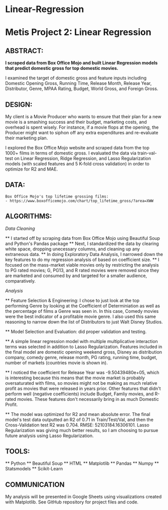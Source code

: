 # Linear-Regression

# Metis Project 2: Linear Regression

## ABSTRACT:

**I scraped data from Box Office Mojo and built Linear Regression models that predict domestic gross for top domestic movies.**

I examined the target of domestic gross and feature inputs including Domestic Opening Gross, Running Time, Release Month, Release Year, Distributor, Genre, MPAA Rating, Budget, World Gross, and Foreign Gross.


## DESIGN:

My client is a Movie Producer who wants to ensure that their plan for a new movie is a smashing success and their budget, marketing costs, and overhead is spent wisely. For instance, if a movie flops at the opening, the Producer might want to siphon off any extra expenditures and re-evaluate their marketing plan. 


I explored the Box Office Mojo website and scraped data from the top 1000+ films in terms of domestic gross. I evaluated the data via train-val-test on Linear Regression, Ridge Regression, and Lasso Regularization models (with scaled features and 5 K-fold cross validation) in order to optimize for R2 and MAE. 


## DATA:

	Box Office Mojo's top lifetime grossing films: 
	- https://www.boxofficemojo.com/chart/top_lifetime_gross/?area=XWW
	
## ALGORITHMS:

_*Data Cleaning*_

** I started off by scraping data from Box Office Mojo using Beautiful Soup and Python's Pandas package
** Next, I standardized the data by clearing white space, dropping unecessary columns, and cleaning up any extraneous data.
** In doing Exploratory Data Analysis, I narrowed down the key features to do my regression analysis of based on coefficient size.
** I focused on the mass-market viable movies only by restricting the analysis to PG rated movies; G, PG13, and R rated movies were removed since they are marketed and consumed by and targeted for a smaller audience, comparatively.


_*Analysis*_

** Feature Selection & Engineering: I chose to just look at the top performing Genre by looking at the Coefficient of Determiniation as well as the percentage of films a Genre was seen in. In this case, Comedy movies were the best indicator of a profitable movie genre. I also used this same reasoning to narrow down the list of Distributors to just Walt Disney Studios. 

** Model Selection and Evaluation: did proper validation and testing.

** A simple linear regression model with multiple multiplicative interaction terms was selected in addition to Lasso Regularization. Features included in the final model are domestic opening weekend gross, Disney as distribution company, comedy genre, release month, PG rating, running time, budget, number of markets (countries movie is shown in). 

** I noticed the coefficient for Release Year was -9.50439480e+05, which is interesting because this means that the movie market is probably oversaturated with films, so movies might not be making as much relative profit as movies that were released in years prior. Other features that didn't perform well (negative coefficients) include Budget, Famliy movies, and R-rated movies. These features don't necessarily bring in as much Domestic Profit.

** The model was optimized for R2 and mean absolute error. The final model's test data outputted an R2 of 0.71 in Train/Test/Val, and then the Cross-Validation test R2 was 0.704. RMSE: 52103184.16306101. Lasso Regularization was giving much better results, so I am choosing to pursue future analysis using Lasso Regularization.




## TOOLS:

** Python
** Beautiful Soup
** HTML
** Matplotlib
** Pandas
** Numpy
** Statsmodels
** Scikit-Learn


## COMMUNICATION

My analysis will be presented in Google Sheets using visualizations created with Matplotlib. See GitHub repository for project files and code.
